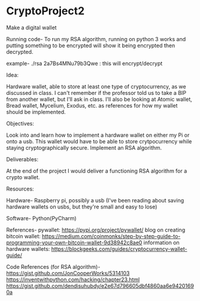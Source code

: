 # CryptoProject2
Make a digital wallet

Running code- 
To run my RSA algorithm, running on python 3 works and putting something to be encrypted will show it being encrypted then decrypted.

example- 
./rsa 2a7Bs4MNu79b3Qwe : this will encrypt/decrypt

Idea:

Hardware wallet, able to store at least one type of cryptocurrency, as we discussed in class. I can't remember if the professor told us to take a BIP from another wallet, but I'll ask in class. I'll also be looking at Atomic wallet, Bread wallet, Mycelium, Exodus, etc. as references for how my wallet should be implemented.

Objectives:

Look into and learn how to implement a hardware wallet on either my Pi or onto a usb. This wallet would have to be able to store crytpocurrency while staying cryptographically secure. Implement an RSA algorithm.

Deliverables:

At the end of the project I would deliver a functioning RSA algorithm for a crypto wallet.

Resources:

Hardware- Raspberry pi, possibly a usb (I've been reading about saving hardware wallets on usbs, but they're small and easy to lose)

Software- Python(PyCharm)

References-
pywallet: https://pypi.org/project/pywallet/
blog on creating bitcoin wallet: https://medium.com/coinmonks/step-by-step-guide-to-programming-your-own-bitcoin-wallet-9d38942c8ae0
information on hardware wallets: https://blockgeeks.com/guides/cryptocurrency-wallet-guide/

Code References (for RSA algorithm)-
https://gist.github.com/JonCooperWorks/5314103
https://inventwithpython.com/hacking/chapter23.html
https://gist.github.com/dendisuhubdy/e2e67d796605dbf4860aa6e94201690a
